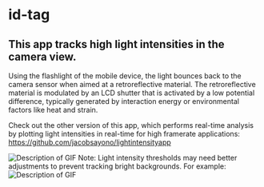 # id-tag

## This app tracks high light intensities in the camera view.

Using the flashlight of the mobile device, the light bounces back to the camera sensor when aimed at a retroreflective material. The retroreflective material is modulated by an LCD shutter that is activated by a low potential difference, typically generated by interaction energy or environmental factors like heat and strain.

Check out the other version of this app, which performs real-time analysis by plotting light intensities in real-time for high framerate applications: https://github.com/jacobsayono/lightintensityapp

![Description of GIF](/assets/IMG_5477.gif)
Note: Light intensity thresholds may need better adjustments to prevent tracking bright backgrounds. For example:
![Description of GIF](/assets/20231012_171446.gif)
